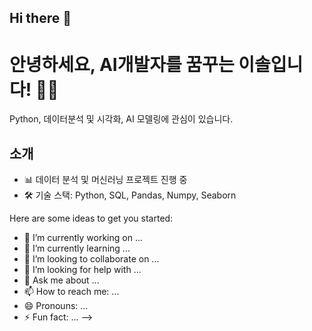 ## Hi there 👋

# 안녕하세요, AI개발자를 꿈꾸는 이솔입니다! 👩‍💻
Python, 데이터분석 및 시각화, AI 모델링에 관심이 있습니다.

## 소개
- 📊 데이터 분석 및 머신러닝 프로젝트 진행 중
- 🛠️ 기술 스택: Python, SQL, Pandas, Numpy, Seaborn


Here are some ideas to get you started:

- 🔭 I’m currently working on ...
- 🌱 I’m currently learning ...
- 👯 I’m looking to collaborate on ...
- 🤔 I’m looking for help with ...
- 💬 Ask me about ...
- 📫 How to reach me: ...
- 😄 Pronouns: ...
- ⚡ Fun fact: ...
-->
